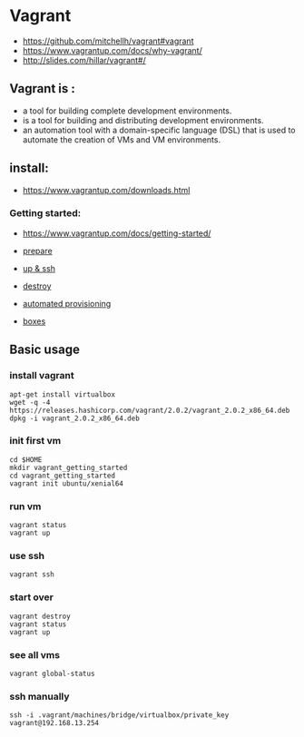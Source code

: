 # Vagrant

* https://github.com/mitchellh/vagrant#vagrant
* https://www.vagrantup.com/docs/why-vagrant/
* http://slides.com/hillar/vagrant#/

## Vagrant is :
* a tool for building complete development environments.
* is a tool for building and distributing development environments.
* an automation tool with a domain-specific language (DSL) that is used to automate the creation of VMs and VM environments.

## install:

* https://www.vagrantup.com/downloads.html

### Getting started:

* https://www.vagrantup.com/docs/getting-started/

* [prepare](https://www.vagrantup.com/docs/getting-started/project_setup.html)
* [up & ssh](https://www.vagrantup.com/docs/getting-started/up.html)
* [destroy](https://www.vagrantup.com/docs/getting-started/teardown.html)

* [automated provisioning](https://www.vagrantup.com/docs/getting-started/provisioning.html)
* [boxes](https://www.vagrantup.com/docs/getting-started/boxes.html)

## Basic usage

### install vagrant

```
apt-get install virtualbox
wget -q -4 https://releases.hashicorp.com/vagrant/2.0.2/vagrant_2.0.2_x86_64.deb 
dpkg -i vagrant_2.0.2_x86_64.deb
```

### init first vm
```
cd $HOME
mkdir vagrant_getting_started
cd vagrant_getting_started
vagrant init ubuntu/xenial64
```

### run vm
```
vagrant status
vagrant up
```

### use ssh
```
vagrant ssh
```

### start over
```
vagrant destroy
vagrant status
vagrant up
```

### see all vms
```
vagrant global-status
```

### ssh manually
```
ssh -i .vagrant/machines/bridge/virtualbox/private_key vagrant@192.168.13.254
```
